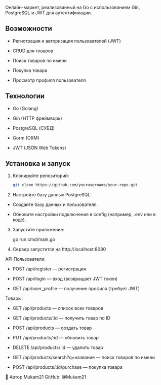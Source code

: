 Онлайн-маркет, реализованный на Go с использованием Gin, PostgreSQL и JWT для аутентификации.

## Возможности

- Регистрация и авторизация пользователей (JWT)

- CRUD для товаров

- Поиск товаров по имени

- Покупка товара

- Просмотр профиля пользователя

## Технологии

- Go (Golang)

- Gin (HTTP фреймворк)

- PostgreSQL (СУБД)

- Gorm (ORM)

- JWT (JSON Web Tokens)

## Установка и запуск

1. Клонируйте репозиторий:

   ```bash
   git clone https://github.com/yourusername/your-repo.git

2. Настройте базу данных PostgreSQL:

-  Создайте базу данных и пользователя.

-  Обновите настройки подключения в config (например, .env или в коде).

3. Запустите приложение:

   go run cmd/main.go

4. Сервер запустится на http://localhost:8080

API
Пользователи:
-  POST /api/register — регистрация

-  POST /api/login — вход (возвращает JWT токен)

-  GET /api/user_profile — получение профиля (требует JWT)

Товары:
-  GET /api/products — список всех товаров

-  GET /api/products/:id — получить товар по ID

-  POST /api/products — создать товар

-  PUT /api/products/:id — обновить товар

-  DELETE /api/products/:id — удалить товар

-  GET /api/products/search?q=название — поиск товаров по имени

-  POST /api/products/:id/purchase — покупка товара


🧠 Автор
Mukam21
GitHub: @Mukam21

